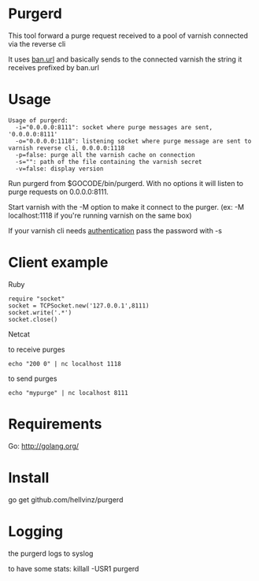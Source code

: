 Purgerd
=======

This tool forward a purge request received to a pool of varnish connected via the reverse cli

It uses [ban.url](https://www.varnish-cache.org/docs/3.0/reference/varnish-cli.html#term-ban-url-regexp) and basically sends to the connected varnish the string it receives prefixed by ban.url

Usage
=====

```
Usage of purgerd:
  -i="0.0.0.0:8111": socket where purge messages are sent, '0.0.0.0:8111'
  -o="0.0.0.0:1118": listening socket where purge message are sent to varnish reverse cli, 0.0.0.0:1118
  -p=false: purge all the varnish cache on connection
  -s="": path of the file containing the varnish secret
  -v=false: display version
```

Run purgerd from $GOCODE/bin/purgerd. With no options it will listen to purge requests on 0.0.0.0:8111.

Start varnish with the -M option to make it connect to the purger. (ex: -M localhost:1118 if you're running varnish on the same box)

If your varnish cli needs [authentication](https://www.varnish-cache.org/trac/wiki/CLI#Authentication:Thegorydetails) pass the password with -s

Client example
==============

Ruby
```
require "socket"
socket = TCPSocket.new('127.0.0.1',8111)
socket.write('.*')
socket.close()
```

Netcat

to receive purges
```
echo "200 0" | nc localhost 1118
```

to send purges
```
echo "mypurge" | nc localhost 8111
```

Requirements
============

Go: http://golang.org/

Install
=======

go get github.com/hellvinz/purgerd

Logging
=======

the purgerd logs to syslog

to have some stats: killall -USR1 purgerd
